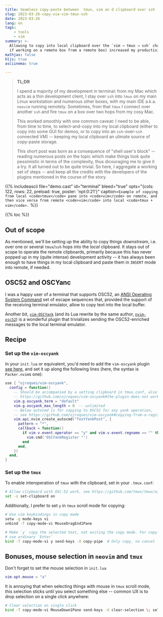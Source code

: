 ```yaml
---
title: Seamless copy-paste between  tmux, vim an d clipboard over ssh
slug: 2023-03-26-copy-via-vim-tmux-ssh
date: 2023-03-26
lang: en
tags:
    - tools
    - vim
summary: >-
  Allowing to copy into local clipboard over the `vim → tmux → ssh` chain (possibly multiple hops
  if working on a remote box from a remote box) increased my productivity from 95% to 100% :)
mathjax: false
hljs: true
asciinema: true

---
```


> **TL;DR**
>
> I spend a majority of my development in terminal: from my Mac which acts as a thin development client, I stay over `ssh` into `tmux` on
  my main Linux workstation and numerous other boxes, with my main IDE a.k.a. `neovim` running remotely. Sometimes, from
  that `tmux` I connect over another `ssh` and fire `tmux` on a box over two hops from my cosy Mac.
> 
> This worked smoothly with one common caveat: I need to be able, from time to time, to select-and-copy into my local
  clipboard (either to copy into some GUI for demos, or to copy into an `ssh`-over-`ssh` connected VM) -- keeping my 
  local clipboard an ulimate source of copy-paste storage. 
>
> This short post was born as a consequence of "shell user's block" -- reading numerous posts on the topic which make
  things look quite pessimistic in terms of the complexity, thus dicouraging me to give it a try. It all turned out to be
  quite trivial. So here, I aggregate a working set of steps -- and keep all the credits with the developers of the 
  plugins mentioned in the course of the story.

{{% includeascii file="demo.cast" id="terminal" bleed="true" opts="{cols: 122, rows: 22, preload: true, poster: 'npt:0:21'}" 
caption=`Example of copying from local <code>tmux</code> pane into <code>vim</code> on remote, and then
vice versa from remote <code>vim</code> into local <code>tmux + vim</code>.` %}}

{{% toc %}}

## Out of scope

As mentioned, we'll be setting up the ability to copy things *downstream*, i.e. over one or several `tmux`/`ssh` hops
into the *local* clipboard. It stays out of scope to operate the remote clipboards, primarily because this has never
popped up in my (quite intense) development activity -- it has always been enough to have things in my local clipboard
and paste them in `INSERT` mode into remote, if needed.

## OSC52 and OSCYanc

I was a happy user of a terminal that supports OSC52, an [ANSI Operating System Command][osc52] set of escape sequences
that, provided the support of the receiving terminal emulator, allow to copy text into the local buffer.

Another bit, [`vim-OSCYank`][yank] (and its Lua rewrite by the same author, [`nvim-osc52`][nvim]) is a wonderful plugin 
that trivializes sending the OSC52-enriched messages to the local terminal emulator.

## Recipe

### Set up the `vim-oscyank` 

In your `init.lua` or equivalent, you'd need to add the `vim-oscyank` plugin [see here][yank], and set it up along 
the following lines (here, the syntax is `Packer.nvim`s one):
```lua
use { "ojroques/vim-oscyank",
  config = function()
    -- Should be accompanied by a setting clipboard in tmux.conf, also see
    -- https://github.com/ojroques/vim-oscyank#the-plugin-does-not-work-with-tmux
    vim.g.oscyank_term = "default"
    vim.g.oscyank_max_length = 0  -- unlimited
    -- Below autocmd is for copying to OSC52 for any yank operation,
    -- see https://github.com/ojroques/vim-oscyank#copying-from-a-register
    vim.api.nvim_create_autocmd("TextYankPost", {
      pattern = "*",
      callback = function()
        if vim.v.event.operator == "y" and vim.v.event.regname == "" then
          vim.cmd('OSCYankRegister "')
        end
      end,
    })
  end,
}
```


### Set up the `tmux`

To enable interoperation of `tmux` with the clipboard, set in your `.tmux.conf`:
```bash
# Allow clipboard with OSC-52 work, see https://github.com/tmux/tmux/wiki/Clipboard
set -s set-clipboard on
```

Additionally, I prefer to set `y` in `tmux` scroll mode for copying:
```bash
# Use vim keybindings in copy mode
setw -g mode-keys vi
unbind -T copy-mode-vi MouseDragEnd1Pane

# Make `y` copy the selected text, not exiting the copy mode. For copy-and-exit
# use ordinary `Enter`
bind -T copy-mode-vi y send-keys -X copy-pipe  # Only copy, no cancel
```


## Bonuses, mouse selection in `neovim` and `tmux`

Don't forget to set the mouse selection in `init.lua`

```lua
vim.opt.mouse = "a"
```

It is annoying that when selecting things with mouse in `tmux` scroll mode, this selection sticks
until you select something else -- common UX is to drop selection on a single click anywhere:

```bash
# Clear selection on single click
bind -T copy-mode-vi MouseDown1Pane send-keys -X clear-selection \; select-pane
```

[osc52]: https://en.wikipedia.org/wiki/ANSI_escape_code#Escape_sequences
[yank]: https://github.com/ojroques/vim-oscyank
[nvim]: https://github.com/ojroques/nvim-osc52
